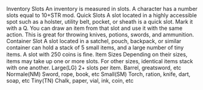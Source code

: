Inventory Slots
An inventory is measured in slots. A
character has a number slots equal to
10+STR mod.
Quick Slots
A slot located in a highly accessible spot
such as a holster, utility belt, pocket, or
sheath is a quick slot. Mark it with a Q. You
can draw an item from that slot and use it
with the same action. This is great for
throwing knives, potions, swords, and
ammunition.
Container Slot
A slot located in a satchel, pouch,
backpack, or similar container can hold a
stack of 5 small items, and a large number
of tiny items. A slot with 250 coins is ﬁne.
Item Sizes
Depending on their sizes, items may take
up one or more slots. For other sizes,
identical items stack with one another.
Large(LG)
2+ slots per item. Barrel, greatsword, etc
Normale(NM)
Sword, rope, book, etc
Small(SM)
Torch, ration, knife, dart, soap, etc
Tiny(TN)
Chalk, paper, vial, ink, coin, etc